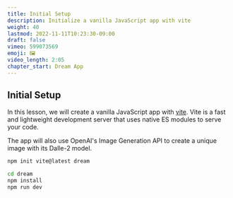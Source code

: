 ```yaml
---
title: Initial Setup
description: Initialize a vanilla JavaScript app with vite
weight: 40
lastmod: 2022-11-11T10:23:30-09:00
draft: false
vimeo: 599073569
emoji: 🖼
video_length: 2:05
chapter_start: Dream App
---
```


## Initial Setup

In this lesson, we will create a vanilla JavaScript app with [vite](https://vitejs.dev/). Vite is a fast and lightweight development server that uses native ES modules to serve your code. 

The app will also use OpenAI's Image Generation API to create a unique image with its Dalle-2 model.

```bash
npm init vite@latest dream

cd dream
npm install
npm run dev
```